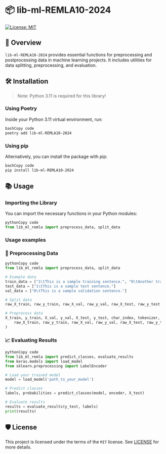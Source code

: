 <!-- # package_template_tester -->

<!-- <div align="center"> -->

<!-- [![Build status](https://github.com/test/package_template_tester/workflows/build/badge.svg?branch=master&event=push)](https://github.com/test/package_template_tester/actions?query=workflow%3Abuild)
[![Python Version](https://img.shields.io/pypi/pyversions/package_template_tester.svg)](https://pypi.org/project/package_template_tester/)
[![Dependencies Status](https://img.shields.io/badge/dependencies-up%20to%20date-brightgreen.svg)](https://github.com/test/package_template_tester/pulls?utf8=%E2%9C%93&q=is%3Apr%20author%3Aapp%2Fdependabot)

[![Code style: black](https://img.shields.io/badge/code%20style-black-000000.svg)](https://github.com/psf/black)
[![Security: bandit](https://img.shields.io/badge/security-bandit-green.svg)](https://github.com/PyCQA/bandit)
[![Pre-commit](https://img.shields.io/badge/pre--commit-enabled-brightgreen?logo=pre-commit&logoColor=white)](https://github.com/test/package_template_tester/blob/master/.pre-commit-config.yaml)
[![Semantic Versions](https://img.shields.io/badge/%20%20%F0%9F%93%A6%F0%9F%9A%80-semantic--versions-e10079.svg)](https://github.com/test/package_template_tester/releases)
[![License](https://img.shields.io/github/license/test/package_template_tester)](https://github.com/test/package_template_tester/blob/master/LICENSE)
![Coverage Report](assets/images/coverage.svg) -->


<!-- </div>

## Installation
> Python 3.11 is needed for this library!

Inside your python 3.11 virtual environment run:

```bash
poetry add lib-ml-REMLA10-2024
```

or install with `pip`

```bash
pip install lib-ml-REMLA10-2024
```

Now you can import the library inside python modules

```python
from lib_ml_remla import preprocess_data, split_data
```

## 🛡 License

[![License: MIT](https://img.shields.io/badge/License-MIT-yellow.svg)](https://opensource.org/licenses/MIT)

This project is licensed under the terms of the `MIT` license. See [LICENSE](https://github.com/remla24-team10/lib-ml/blob/main/LICENSE) for more details. -->


# 📦 lib-ml-REMLA10-2024

[![License: MIT](https://img.shields.io/badge/License-MIT-yellow.svg)](https://opensource.org/licenses/MIT)

## 📝 Overview

`lib-ml-REMLA10-2024` provides essential functions for preprocessing and postprocessing data in machine learning projects. It includes utilities for data splitting, preprocessing, and evaluation.

## 🛠️ Installation

> Note: Python 3.11 is required for this library!
> 

### Using Poetry

Inside your Python 3.11 virtual environment, run:

```bash
bashCopy code
poetry add lib-ml-REMLA10-2024

```

### Using pip

Alternatively, you can install the package with pip:

```bash
bashCopy code
pip install lib-ml-REMLA10-2024

```

## 📚 Usage

### Importing the Library

You can import the necessary functions in your Python modules:

```python
pythonCopy code
from lib_ml_remla import preprocess_data, split_data

```

###  Usage examples

### 🔄 Preprocessing Data

```python
pythonCopy code
from lib_ml_remla import preprocess_data, split_data

# Example data
train_data = ["1\tThis is a sample training sentence.", "0\tAnother training example."]
test_data = ["1\tThis is a sample test sentence."]
val_data = ["0\tThis is a sample validation sentence."]

# Split data
raw_X_train, raw_y_train, raw_X_val, raw_y_val, raw_X_test, raw_y_test = split_data(train_data, test_data, val_data)

# Preprocess data
X_train, y_train, X_val, y_val, X_test, y_test, char_index, tokenizer, encoder = preprocess_data(
    raw_X_train, raw_y_train, raw_X_val, raw_y_val, raw_X_test, raw_y_test
)

```

### 📈 Evaluating Results

```python
pythonCopy code
from lib_ml_remla import predict_classes, evaluate_results
from keras.models import load_model
from sklearn.preprocessing import LabelEncoder

# Load your trained model
model = load_model('path_to_your_model')

# Predict classes
labels, probabilities = predict_classes(model, encoder, X_test)

# Evaluate results
results = evaluate_results(y_test, labels)
print(results)

```

## 🛡 License

This project is licensed under the terms of the `MIT` license. See [LICENSE](https://github.com/remla24-team10/lib-ml/blob/main/LICENSE) for more details.